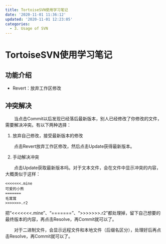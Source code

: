 ```yaml
---
title: TortoiseSVN使用学习笔记
date: '2020-11-01 11:36:12'
updated: '2020-11-01 12:23:05'
categories:
  - 3. Usage of SVN
---
```

# TortoiseSVN使用学习笔记

## 功能介绍

- Revert：放弃工作区修改

## 冲突解决

　　当点击Commit以后发现已经落后最新版本，别人已经修改了你修改的文件，需要解决冲突。有以下两种选择：

1. 放弃自己修改，接受最新版本的修改

　　点击Revert放弃工作区修改，然后点击Update获得最新版本。

2. 手动解决冲突

　　点击Update获取最新版本吗。对于文本文件，会在文件中显示冲突的内容，大概类似于这样：


```
<<<<<<<.mine
可爱的小熊
=======
毛茸茸
>>>>>>>.r2
```

把“<<<<<<<.mine”、“=======”、“>>>>>>>.r2”都处理掉，留下自己想要的最终版本的内容，再点击Resolve，再Commit就可以了。

　　对于二进制文件，会显示远程文件和本地文件（后缀名区分），处理好后再点击Resolve，再Commit就可以了。 
